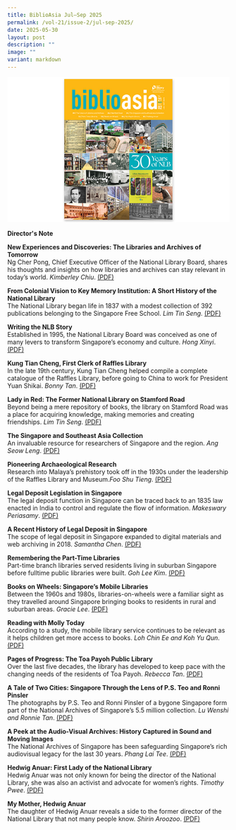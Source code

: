 ```yaml
---
title: BiblioAsia Jul–Sep 2025
permalink: /vol-21/issue-2/jul-sep-2025/
date: 2025-05-30
layout: post
description: ""
image: ""
variant: markdown
---
```

<img src="/images/Vol%2021%20Issue%202/ContentPage_Cover.jpg">

<a style="text-decoration: none; font-weight: bold;" href="/vol-21/issue-2/jul-sep-2025/director-s-note/">Director's Note</a><br>

<a style="text-decoration: none; font-weight: bold;" href="/vol-21/issue-2/jul-sep-2025/libraries-archives-future-experiences-discoveries/">New Experiences and Discoveries: The Libraries and Archives of Tomorrow </a><br>
Ng Cher Pong, Chief Executive Officer of the National Library Board, shares his thoughts and insights on how libraries and archives can stay relevant in today’s world. *Kimberley Chiu*. [(PDF)](/files/pdf/Vol%2021/BiblioAsia_Jul_Sep2025_FA_Library_of_Tomorrow.pdf)

<a style="text-decoration: none; font-weight: bold;" href="/vol-21/issue-2/jul-sep-2025/history-story-national-library-singapore/">From Colonial Vision to Key Memory Institution: A Short History of the National Library</a><br>
The National Library began life in 1837 with a modest collection of 392 publications belonging to the Singapore Free School. *Lim Tin Seng*. [(PDF)](/files/pdf/Vol%2021/BiblioAsia_Jul_Sep2025_FA_History_of_NLB.pdf)

<a style="text-decoration: none; font-weight: bold;" href="/vol-21/issue-2/jul-sep-2025/formation-national-library-board/">Writing the NLB Story</a><br>
Established in 1995, the National Library Board was conceived as one of many levers to transform Singapore’s economy and culture. *Hong Xinyi*. [(PDF)](/files/pdf/Vol%2021/BiblioAsia_Jul_Sep2025_FA_Writing_History.pdf)

<a style="text-decoration: none; font-weight: bold;" href="/vol-21/issue-2/jul-sep-2025/kung-tian-cheng-first-clerk-raffles-library/">Kung Tian Cheng, First Clerk of Raffles Library</a><br>
In the late 19th century, Kung Tian Cheng helped compile a complete catalogue of the Raffles Library, before going to China to work for President Yuan Shikai. *Bonny Tan*. [(PDF)](/files/pdf/Vol%2021/BiblioAsia_Jul_Sep2025_FA_Kung_Tian_Cheng.pdf)

<a style="text-decoration: none; font-weight: bold;" href="/vol-21/issue-2/jul-sep-2025/national-library-stamford-road-photos/">Lady in Red: The Former National Library on Stamford Road</a><br>
Beyond being a mere repository of books, the library on Stamford Road was a place for acquiring knowledge, making memories and creating friendships. *Lim Tin Seng*. [(PDF)](/files/pdf/Vol%2021/BiblioAsia_Jul_Sep2025_FA_Lady_In_Red.pdf)


<a style="text-decoration: none; font-weight: bold;" href="/vol-21/issue-2/jul-sep-2025/singapore-southeast-asia-collection/national-library/">The Singapore and Southeast Asia Collection</a><br>
An invaluable resource for researchers of Singapore and the region. *Ang Seow Leng*. [(PDF)](/files/pdf/Vol%2021/BiblioAsia_Jul_Sep2025_FA_SEA_Collection.pdf)


<a style="text-decoration: none; font-weight: bold;" href="/vol-21/issue-2/jul-sep-2025/archaeology-research-national-library-museum/">Pioneering Archaeological Research</a><br> Research into Malaya’s prehistory took off in the 1930s under the leadership of the Raffles Library and Museum.*Foo Shu Tieng*. [(PDF)](/files/pdf/Vol%2021/BiblioAsia_Jul_Sep2025_FA_Archaleological.pdf)


<a style="text-decoration: none; font-weight: bold;" href="/vol-21/issue-2/jul-sep-2025/legal-deposit-legislation-singapore/">Legal Deposit Legislation in Singapore</a><br>
The legal deposit function in Singapore can be traced back to an 1835 law enacted in India to control and regulate the flow of information. *Makeswary Periasamy*. [(PDF)](/files/pdf/Vol%2021/BiblioAsia_Jul_Sep2025_FA_Legal_Deposit.pdf)


<a style="text-decoration: none; font-weight: bold;" href="/vol-21/issue-2/jul-sep-2025/recent-history-legal-deposit-singapore/">A Recent History of Legal Deposit in Singapore</a><br>
The scope of legal deposit in Singapore expanded to digital materials and web archiving in 2018. *Samantha Chen*. [(PDF)](/files/pdf/Vol%2021/BiblioAsia_Jul_Sep2025_FA_Recent_History_of_Legal_Deposit.pdf)


<a style="text-decoration: none; font-weight: bold;" href="/vol-21/issue-2/jul-sep-2025/part-time-libraries/">Remembering the Part-Time Libraries	</a><br>
Part-time branch libraries served residents living in suburban Singapore before fulltime public libraries were built. *Goh Lee Kim*. [(PDF)](/files/pdf/Vol%2021/BiblioAsia_Jul_Sep2025_FA_Parttime_Library.pdf)


<a style="text-decoration: none; font-weight: bold;" href="/vol-21/issue-2/jul-sep-2025/mobile-libraries-books-on-wheels/">Books on Wheels: Singapore’s Mobile Libraries</a><br>
Between the 1960s and 1980s, libraries-on-wheels were a familiar sight as they travelled around Singapore bringing books to residents in rural and suburban areas. *Gracie Lee*. [(PDF)](/files/pdf/Vol%2021/BiblioAsia_Jul_Sep2025_FA_Books_On_Wheel.pdf)



<a style="text-decoration: none; font-weight: bold;" href="/vol-21/issue-2/jul-sep-2025/reading-molly-national-library-board/">Reading with Molly Today</a><br>
According to a study, the mobile library service continues to be relevant as it helps children get more access to books. *Loh Chin Ee and Koh Yu Qun*. [(PDF)](/files/pdf/Vol%2021/BiblioAsia_Jul_Sep2025_FA_Molly.pdf)



<a style="text-decoration: none; font-weight: bold;" href="/vol-21/issue-2/jul-sep-2025/toa-payoh-public-library/">Pages of Progress: The Toa Payoh Public Library</a><br>
Over the last five decades, the library has developed to
keep pace with the changing needs of the residents of
Toa Payoh. *Rebecca Tan*. [(PDF)](/files/pdf/Vol%2021/BiblioAsia_Jul_Sep2025_FA_Toapayoh_Library.pdf)



<a style="text-decoration: none; font-weight: bold;" href="/vol-21/issue-2/jul-sep-2025/ps-teo-ronni-pinsler/">A Tale of Two Cities: Singapore Through the Lens of P.S. Teo and Ronni Pinsler	</a><br>
The photographs by P.S. Teo and Ronni Pinsler of a bygone
Singapore form part of the National Archives of Singapore’s 5.5 million collection. *Lu Wenshi and Ronnie Tan*. [(PDF)](/files/pdf/Vol%2021/BiblioAsia_Jul_Sep2025_FA_TwoCities.pdf)


<a style="text-decoration: none; font-weight: bold;" href="/vol-21/issue-2/jul-sep-2025/audio-visual-national-archives-singapore/">A Peek at the Audio-Visual Archives: History Captured in Sound and Moving Images</a><br>
The National Archives of Singapore has been safeguarding
Singapore’s rich audiovisual legacy for the last 30 years. *Phang Lai Tee*. [(PDF)](/files/pdf/Vol%2021/BiblioAsia_Jul_Sep2025_FA_Audio_Visual_Archives.pdf)



<a style="text-decoration: none; font-weight: bold;" href="/vol-21/issue-2/jul-sep-2025/hedwig-anuar-first-lady-of-the-national-library/">Hedwig Anuar: First Lady of the National Library</a><br>
Hedwig Anuar was not only known for being the director
of the National Library, she was also an activist and
advocate for women’s rights. *Timothy Pwee*. [(PDF)](/files/pdf/Vol%2021/BiblioAsia_Jul_Sep2025_FA_Hedwig_Anuar.pdf)



<a style="text-decoration: none; font-weight: bold;" href="/vol-21/issue-2/jul-sep-2025/mother-hedwig-anuar-shirin-aroozoo/">My Mother, Hedwig Anuar</a><br>
The daughter of Hedwig Anuar reveals a side to the
former director of the National Library that not many
people know. *Shirin Aroozoo*. [(PDF)](/files/pdf/Vol%2021/BiblioAsia_Jul_Sep2025_FA_My_Mother_Hedwig.pdf)